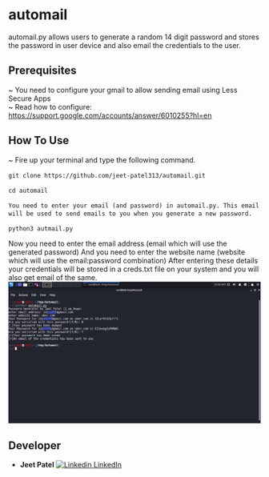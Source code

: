# automail
automail.py allows users to generate a random 14 digit password and stores the password in user device and also email the credentials to the user.

## Prerequisites
~ You need to configure your gmail to allow sending email using Less Secure Apps <br>
~ Read how to configure: https://support.google.com/accounts/answer/6010255?hl=en

## How To Use
~ Fire up your terminal and type the following command.
```
git clone https://github.com/jeet-patel313/automail.git
```
```
cd automail
```
```
You need to enter your email (and password) in automail.py. This email will be used to send emails to you when you generate a new password.
```
```
python3 autmail.py
```
Now you need to enter the email address (email which will use the generated password)
And you need to enter the website name (website which will use the email:password combination)
After entering these details your credentials will be stored in a creds.txt file on your system and you will also get email of the same.
![How to use](https://github.com/jeet-patel313/automail/blob/master/automail.png)

## Developer
* **Jeet Patel**
[![Linkedin](https://i.stack.imgur.com/gVE0j.png) LinkedIn](https://www.linkedin.com/in/i-am-dope/)
